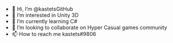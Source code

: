 - 👋 Hi, I’m @kastetsGitHub
- 👀 I’m interested in Unity 3D
- 🌱 I’m currently learning C#
- 💞️ I’m looking to collaborate on Hyper Casual games community
- 📫 How to reach me kastets#9806

<!---
kastetsGitHub/kastetsGitHub is a ✨ special ✨ repository because its `README.md` (this file) appears on your GitHub profile.
You can click the Preview link to take a look at your changes.
--->
